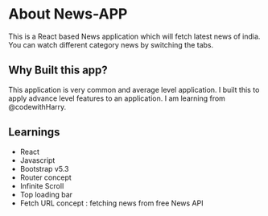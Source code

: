 # About News-APP

This is a React based News application which will fetch latest news of india. You can watch different category news by switching the tabs.

## Why Built this app?

This application is very common and average level application. I built this to apply advance level features to an application. I am learning from @codewithHarry.

## Learnings
- React
- Javascript
- Bootstrap v5.3
- Router concept
- Infinite Scroll
- Top loading bar
- Fetch URL concept : fetching news from free News API
